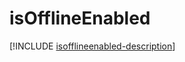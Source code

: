 # isOfflineEnabled

[!INCLUDE [isofflineenabled-description](includes/isofflineenabled-description.md)]
